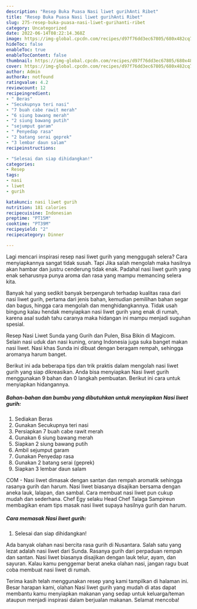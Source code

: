 ```yaml
---
description: "Resep Buka Puasa Nasi liwet gurihAnti Ribet"
title: "Resep Buka Puasa Nasi liwet gurihAnti Ribet"
slug: 275-resep-buka-puasa-nasi-liwet-gurihanti-ribet
category: Uncategorized
date: 2022-06-14T08:22:14.368Z
image: https://img-global.cpcdn.com/recipes/d97f76dd3ec67805/680x482cq70/nasi-liwet-gurih-foto-resep-utama.jpg
hideToc: false
enableToc: true
enableTocContent: false
thumbnail: https://img-global.cpcdn.com/recipes/d97f76dd3ec67805/680x482cq70/nasi-liwet-gurih-foto-resep-utama.jpg
cover: https://img-global.cpcdn.com/recipes/d97f76dd3ec67805/680x482cq70/nasi-liwet-gurih-foto-resep-utama.jpg
author: Admin
authorAv: notfound
ratingvalue: 4.2
reviewcount: 12
recipeingredient:
- " Beras"
- "Secukupnya teri nasi"
- "7 buah cabe rawit merah"
- "6 siung bawang merah"
- "2 siung bawang putih"
- "sejumput garam"
- " Penyedap rasa"
- "2 batang serai geprek"
- "3 lembar daun salam"
recipeinstructions:

- "Selesai dan siap dihidangkan!"
categories:
- Resep
tags:
- nasi
- liwet
- gurih

katakunci: nasi liwet gurih 
nutrition: 181 calories
recipecuisine: Indonesian
preptime: "PT15M"
cooktime: "PT39M"
recipeyield: "2"
recipecategory: Dinner

---
```



Lagi mencari inspirasi resep nasi liwet gurih yang menggugah selera? Cara menyiapkannya sangat tidak susah. Tapi Jika salah mengolah maka hasilnya akan hambar dan justru cenderung tidak enak. Padahal nasi liwet gurih yang enak seharusnya punya aroma dan rasa yang mampu memancing selera kita.


Banyak hal yang sedikit banyak berpengaruh terhadap kualitas rasa dari nasi liwet gurih, pertama dari jenis bahan, kemudian pemilihan bahan segar dan bagus, hingga cara mengolah dan menghidangkannya. Tidak usah bingung kalau hendak menyiapkan nasi liwet gurih yang enak di rumah, karena asal sudah tahu caranya maka hidangan ini mampu menjadi suguhan spesial.

Resep Nasi Liwet Sunda yang Gurih dan Pulen, Bisa Bikin di Magicom. Selain nasi uduk dan nasi kuning, orang Indonesia juga suka banget makan nasi liwet. Nasi khas Sunda ini dibuat dengan beragam rempah, sehingga aromanya harum banget.


Berikut ini ada beberapa tips dan trik praktis dalam mengolah nasi liwet gurih yang siap dikreasikan. Anda bisa menyiapkan Nasi liwet gurih menggunakan 9 bahan dan 0 langkah pembuatan. Berikut ini cara untuk menyiapkan hidangannya.

<!--inarticleads1-->

##### Bahan-bahan dan bumbu yang dibutuhkan untuk menyiapkan Nasi liwet gurih:

1. Sediakan  Beras
1. Gunakan Secukupnya teri nasi
1. Persiapkan 7 buah cabe rawit merah
1. Gunakan 6 siung bawang merah
1. Siapkan 2 siung bawang putih
1. Ambil sejumput garam
1. Gunakan  Penyedap rasa
1. Gunakan 2 batang serai (geprek)
1. Siapkan 3 lembar daun salam


COM - Nasi liwet dimasak dengan santan dan rempah aromatik sehingga rasanya gurih dan harum. Nasi liwet biasanya disajikan bersama dengan aneka lauk, lalapan, dan sambal. Cara membuat nasi liwet pun cukup mudah dan sederhana. Chef Egy selaku Head Chef Talaga Sampireun membagikan enam tips masak nasi liwet supaya hasilnya gurih dan harum. 

<!--inarticleads2-->

##### Cara memasak Nasi liwet gurih:


1. Selesai dan siap dihidangkan!

Ada banyak olahan nasi bercita rasa gurih di Nusantara. Salah satu yang lezat adalah nasi liwet dari Sunda. Rasanya gurih dari perpaduan rempah dan santan. Nasi liwet biasanya disajikan dengan lauk telur, ayam, dan sayuran. Kalau kamu penggemar berat aneka olahan nasi, jangan ragu buat coba membuat nasi liwet di rumah. 

Terima kasih telah menggunakan resep yang kami tampilkan di halaman ini. Besar harapan kami, olahan Nasi liwet gurih yang mudah di atas dapat membantu kamu menyiapkan makanan yang sedap untuk keluarga/teman ataupun menjadi inspirasi dalam berjualan makanan. Selamat mencoba!
